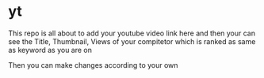# yt

This repo is all about to add your youtube video link here and then your can see the Title, Thumbnail, Views of your compitetor which is ranked as same as keyword as you are on

Then you can make changes according to your own

